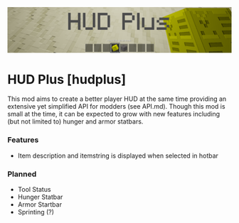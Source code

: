 ![Screenshot](screenshot.png)

HUD Plus [hudplus]
====================

This mod aims to create a better player HUD at the same time providing an extensive yet simplified API for modders (see API.md). Though this mod is small at the time, it can be expected to grow with new features including (but not limited to) hunger and armor statbars.

### Features
- Item description and itemstring is displayed when selected in hotbar

### Planned
- Tool Status
- Hunger Statbar
- Armor Startbar
- Sprinting (?)